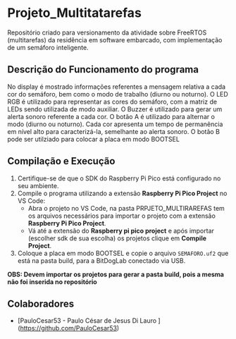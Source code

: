 # Projeto_Multitatarefas
Repositório criado para versionamento da atividade sobre FreeRTOS (multitarefas) da residência em software embarcado, com implementação de um semáforo inteligente. 


## Descrição do Funcionamento do programa 
No display é mostrado informações referentes a mensagem relativa a cada cor do semáforo, bem como o modo de trabalho (diurno ou noturno). O LED RGB é utilizado para representar as cores do semáforo, com a matriz de LEDs sendo utilizada de modo auxiliar. O Buzzer é utilizado para gerar um alerta sonoro referente a cada cor. O botão A é utilizado para alternar o modo (diurno ou noturno). Cada cor apresenta um tempo de permanência em nível alto para caracterizá-la, semelhante ao alerta sonoro. O botão B pode ser utilziado para colocar a placa em modo BOOTSEL

## Compilação e Execução

1. Certifique-se de que o SDK do Raspberry Pi Pico está configurado no seu ambiente.
2. Compile o programa utilizando a extensão **Raspberry Pi Pico Project** no VS Code:
   - Abra o projeto no VS Code, na pasta PRPJETO_MULTIRAREFAS tem os arquivos necessários para importar 
   o projeto com a extensão **Raspberry Pi Pico Project**.
   - Vá até a extensão do **Raspberry pi pico project** e após importar (escolher sdk de sua escolha) os projetos  clique em **Compile Project**.
3. Coloque a placa em modo BOOTSEL e copie o arquivo `SEMAFORO.uf2`  que está na pasta build, para a BitDogLab conectado via USB.

**OBS: Devem importar os projetos para gerar a pasta build, pois a mesma não foi inserida no repositório**

## Colaboradores
- [PauloCesar53 - Paulo César de Jesus Di Lauro ] (https://github.com/PauloCesar53)
